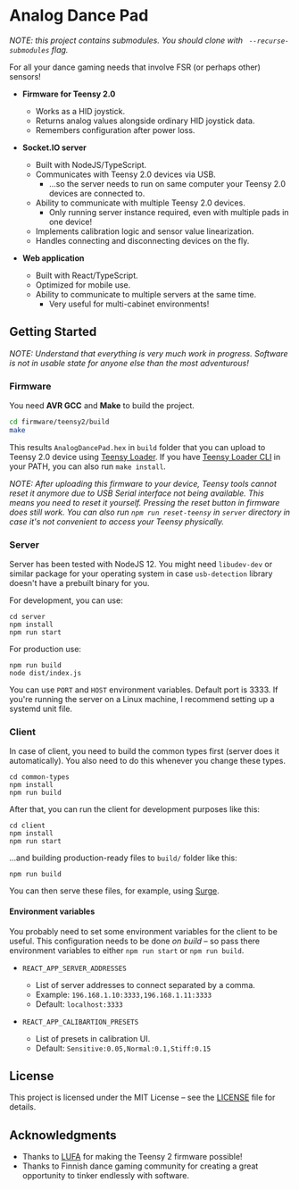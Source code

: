 # Analog Dance Pad

*NOTE: this project contains submodules. You should clone with ` --recurse-submodules` flag.*

For all your dance gaming needs that involve FSR (or perhaps other) sensors!

- **Firmware for Teensy 2.0**
  - Works as a HID joystick.
  - Returns analog values alongside ordinary HID joystick data.
  - Remembers configuration after power loss.

- **Socket.IO server**
  - Built with NodeJS/TypeScript.
  - Communicates with Teensy 2.0 devices via USB.
    - ...so the server needs to run on same computer your Teensy 2.0 devices are connected to.
  - Ability to communicate with multiple Teensy 2.0 devices.
    - Only running server instance required, even with multiple pads in one device!
  - Implements calibration logic and sensor value linearization.
  - Handles connecting and disconnecting devices on the fly.

- **Web application**
  - Built with React/TypeScript.
  - Optimized for mobile use.
  - Ability to communicate to multiple servers at the same time.
    - Very useful for multi-cabinet environments!

## Getting Started

*NOTE: Understand that everything is very much work in progress. Software is not in usable state for anyone else than the most adventurous!*

### Firmware

You need **AVR GCC** and **Make** to build the project.

```bash
cd firmware/teensy2/build
make
```

This results `AnalogDancePad.hex` in `build` folder that you can upload to Teensy 2.0 device using [Teensy Loader](https://www.pjrc.com/teensy/loader.html). If you have [Teensy Loader CLI](https://www.pjrc.com/teensy/loader_cli.html) in your PATH, you can also run `make install`.

*NOTE: After uploading this firmware to your device, Teensy tools cannot reset it anymore due to USB Serial interface not being available. This means you need to reset it yourself. Pressing the reset button in firmware does still work. You can also run `npm run reset-teensy` in `server` directory in case it's not convenient to access your Teensy physically.*

### Server

Server has been tested with NodeJS 12. You might need `libudev-dev` or similar package for your operating system in case `usb-detection` library doesn't have a prebuilt binary for you. 

For development, you can use:

```
cd server
npm install
npm run start
```

For production use:

```
npm run build
node dist/index.js
```

You can use `PORT` and `HOST` environment variables. Default port is 3333. If you're running the server on a Linux machine, I recommend setting up a systemd unit file.

### Client

In case of client, you need to build the common types first (server does it automatically). You also need to do this whenever you change these types.

```
cd common-types
npm install
npm run build
```

After that, you can run the client for development purposes like this:

```
cd client
npm install
npm run start
```

...and building production-ready files to `build/` folder like this:

```
npm run build
```

You can then serve these files, for example, using [Surge](https://surge.sh/).

#### Environment variables

You probably need to set some environment variables for the client to be useful. This configuration needs to be done *on build* – so pass there environment variables to either `npm run start` or `npm run build`.

- `REACT_APP_SERVER_ADDRESSES`
  - List of server addresses to connect separated by a comma.
  - Example: `196.168.1.10:3333,196.168.1.11:3333`
  - Default: `localhost:3333`

- `REACT_APP_CALIBARTION_PRESETS`
  - List of presets in calibration UI.
  - Default: `Sensitive:0.05,Normal:0.1,Stiff:0.15`

## License

This project is licensed under the MIT License – see the [LICENSE](LICENSE) file for details.

## Acknowledgments

- Thanks to [LUFA](http://www.fourwalledcubicle.com/LUFA.php) for making the Teensy 2 firmware possible!
- Thanks to Finnish dance gaming community for creating a great opportunity to tinker endlessly with software.